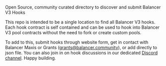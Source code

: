 Open Source, community curated directory to discover and submit Balancer V3 Hooks

This repo is intended to be a single location to find all Balancer V3 hooks. Each hook contract is self contained and can be used to hook into Balancer V3 pool contracts without the need to fork or create custom pools.

To add to this, submit hooks through website form, get in contact with Balancer Maxis or Grants (grants@balancer.community), or add directly to json file. You can also join in on hook discussions in our dedicated [Discord channel](https://balancer-hooks.vercel.app/index.html). Happy building.

